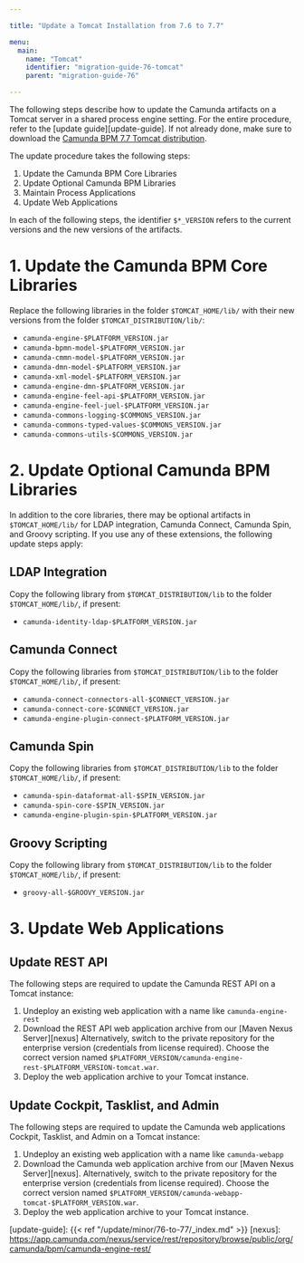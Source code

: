 ```yaml
---

title: "Update a Tomcat Installation from 7.6 to 7.7"

menu:
  main:
    name: "Tomcat"
    identifier: "migration-guide-76-tomcat"
    parent: "migration-guide-76"

---
```



The following steps describe how to update the Camunda artifacts on a Tomcat server in a shared process engine setting. For the entire procedure, refer to the [update guide][update-guide]. If not already done, make sure to download the [Camunda BPM 7.7 Tomcat distribution](https://app.camunda.com/nexus/service/rest/repository/browse/public/org/camunda/bpm/tomcat/camunda-bpm-tomcat/).

The update procedure takes the following steps:

1. Update the Camunda BPM Core Libraries
2. Update Optional Camunda BPM Libraries
3. Maintain Process Applications
4. Update Web Applications

In each of the following steps, the identifier `$*_VERSION` refers to the current versions and the new versions of the artifacts.

# 1. Update the Camunda BPM Core Libraries

Replace the following libraries in the folder `$TOMCAT_HOME/lib/` with their new versions from the folder `$TOMCAT_DISTRIBUTION/lib/`:

* `camunda-engine-$PLATFORM_VERSION.jar`
* `camunda-bpmn-model-$PLATFORM_VERSION.jar`
* `camunda-cmmn-model-$PLATFORM_VERSION.jar`
* `camunda-dmn-model-$PLATFORM_VERSION.jar`
* `camunda-xml-model-$PLATFORM_VERSION.jar`
* `camunda-engine-dmn-$PLATFORM_VERSION.jar`
* `camunda-engine-feel-api-$PLATFORM_VERSION.jar`
* `camunda-engine-feel-juel-$PLATFORM_VERSION.jar`
* `camunda-commons-logging-$COMMONS_VERSION.jar`
* `camunda-commons-typed-values-$COMMONS_VERSION.jar`
* `camunda-commons-utils-$COMMONS_VERSION.jar`

# 2. Update Optional Camunda BPM Libraries

In addition to the core libraries, there may be optional artifacts in `$TOMCAT_HOME/lib/` for LDAP integration, Camunda Connect, Camunda Spin, and Groovy scripting. If you use any of these extensions, the following update steps apply:

## LDAP Integration

Copy the following library from `$TOMCAT_DISTRIBUTION/lib` to the folder `$TOMCAT_HOME/lib/`, if present:

* `camunda-identity-ldap-$PLATFORM_VERSION.jar`

## Camunda Connect

Copy the following libraries from `$TOMCAT_DISTRIBUTION/lib` to the folder `$TOMCAT_HOME/lib/`, if present:

* `camunda-connect-connectors-all-$CONNECT_VERSION.jar`
* `camunda-connect-core-$CONNECT_VERSION.jar`
* `camunda-engine-plugin-connect-$PLATFORM_VERSION.jar`

## Camunda Spin

Copy the following libraries from `$TOMCAT_DISTRIBUTION/lib` to the folder `$TOMCAT_HOME/lib/`, if present:

* `camunda-spin-dataformat-all-$SPIN_VERSION.jar`
* `camunda-spin-core-$SPIN_VERSION.jar`
* `camunda-engine-plugin-spin-$PLATFORM_VERSION.jar`

## Groovy Scripting

Copy the following library from `$TOMCAT_DISTRIBUTION/lib` to the folder `$TOMCAT_HOME/lib/`, if present:

* `groovy-all-$GROOVY_VERSION.jar`

# 3. Update Web Applications

## Update REST API

The following steps are required to update the Camunda REST API on a Tomcat instance:

1. Undeploy an existing web application with a name like `camunda-engine-rest`
2. Download the REST API web application archive from our [Maven Nexus Server][nexus] Alternatively, switch to the private repository for the enterprise version (credentials from license required). Choose the correct version named `$PLATFORM_VERSION/camunda-engine-rest-$PLATFORM_VERSION-tomcat.war`.
3. Deploy the web application archive to your Tomcat instance.

## Update Cockpit, Tasklist, and Admin

The following steps are required to update the Camunda web applications Cockpit, Tasklist, and Admin on a Tomcat instance:

1. Undeploy an existing web application with a name like `camunda-webapp`
2. Download the Camunda web application archive from our [Maven Nexus Server][nexus]. Alternatively, switch to the private repository for the enterprise version (credentials from license required). Choose the correct version named `$PLATFORM_VERSION/camunda-webapp-tomcat-$PLATFORM_VERSION.war`.
3. Deploy the web application archive to your Tomcat instance.

[update-guide]: {{< ref "/update/minor/76-to-77/_index.md" >}}
[nexus]: https://app.camunda.com/nexus/service/rest/repository/browse/public/org/camunda/bpm/camunda-engine-rest/
